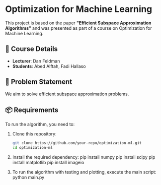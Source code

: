 # Optimization for Machine Learning

This project is based on the paper **"Efficient Subspace Approximation Algorithms"** and was presented as part of a course on Optimization for Machine Learning.

## 📘 Course Details

- **Lecturer**: Dan Feldman
- **Students**: Abed Alftah, Fadi Hallaso

## 🎯 Problem Statement

We aim to solve efficient subspace approximation problems.

## 📦 Requirements

To run the algorithm, you need to:

1. Clone this repository:

   ```bash
   git clone https://github.com/your-repo/optimization-ml.git
   cd optimization-ml

   ```

2. Install the required dependency:
   pip install numpy
   pip install scipy
   pip install matplotlib
   pip install imageio

3. To run the algorithm with testing and plotting, execute the main script:
   python main.py
